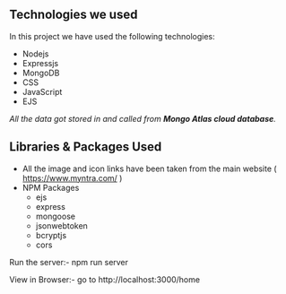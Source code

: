 ## Technologies we used

In this project we have used the following technologies:

- Nodejs
- Expressjs
- MongoDB
- CSS
- JavaScript
- EJS

*All the data got stored in and called from **Mongo Atlas cloud database**.*

## Libraries & Packages Used

- All the image and icon links have been taken from the main website ( https://www.myntra.com/ )
- NPM Packages
    - ejs
    - express
    - mongoose
    - jsonwebtoken
    - bcryptjs
    - cors


Run the server:- npm run server

View in Browser:- go to http://localhost:3000/home

